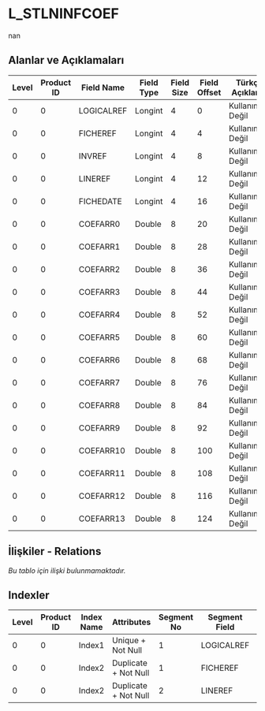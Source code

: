 # L_STLNINFCOEF

nan

## Alanlar ve Açıklamaları

| Level | Product ID | Field Name | Field Type | Field Size | Field Offset | Türkçe Açıklama | Expression |
| ----- | ---------- | ---------- | ---------- | ---------- | ------------ | --------------- | ---------- |
| 0 | 0 | LOGICALREF | Longint | 4 | 0 | Kullanımda Değil | Not In Use |
| 0 | 0 | FICHEREF | Longint | 4 | 4 | Kullanımda Değil | Not In Use |
| 0 | 0 | INVREF | Longint | 4 | 8 | Kullanımda Değil | Not In Use |
| 0 | 0 | LINEREF | Longint | 4 | 12 | Kullanımda Değil | Not In Use |
| 0 | 0 | FICHEDATE | Longint | 4 | 16 | Kullanımda Değil | Not In Use |
| 0 | 0 | COEFARR0 | Double | 8 | 20 | Kullanımda Değil | Not In Use |
| 0 | 0 | COEFARR1 | Double | 8 | 28 | Kullanımda Değil | Not In Use |
| 0 | 0 | COEFARR2 | Double | 8 | 36 | Kullanımda Değil | Not In Use |
| 0 | 0 | COEFARR3 | Double | 8 | 44 | Kullanımda Değil | Not In Use |
| 0 | 0 | COEFARR4 | Double | 8 | 52 | Kullanımda Değil | Not In Use |
| 0 | 0 | COEFARR5 | Double | 8 | 60 | Kullanımda Değil | Not In Use |
| 0 | 0 | COEFARR6 | Double | 8 | 68 | Kullanımda Değil | Not In Use |
| 0 | 0 | COEFARR7 | Double | 8 | 76 | Kullanımda Değil | Not In Use |
| 0 | 0 | COEFARR8 | Double | 8 | 84 | Kullanımda Değil | Not In Use |
| 0 | 0 | COEFARR9 | Double | 8 | 92 | Kullanımda Değil | Not In Use |
| 0 | 0 | COEFARR10 | Double | 8 | 100 | Kullanımda Değil | Not In Use |
| 0 | 0 | COEFARR11 | Double | 8 | 108 | Kullanımda Değil | Not In Use |
| 0 | 0 | COEFARR12 | Double | 8 | 116 | Kullanımda Değil | Not In Use |
| 0 | 0 | COEFARR13 | Double | 8 | 124 | Kullanımda Değil | Not In Use |

## İlişkiler - Relations

*Bu tablo için ilişki bulunmamaktadır.*

## Indexler

| Level | Product ID | Index Name | Attributes | Segment No | Segment Field | Sense |
| ----- | ---------- | ---------- | ---------- | ---------- | ------------- | ----- |
| 0 | 0 | Index1 | Unique + Not Null | 1 | LOGICALREF | Ascending |
| 0 | 0 | Index2 | Duplicate + Not Null | 1 | FICHEREF | Ascending |
| 0 | 0 | Index2 | Duplicate + Not Null | 2 | LINEREF | Ascending |
